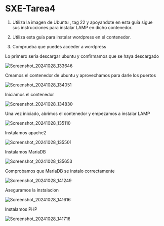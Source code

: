 # SXE-Tarea4

1. Utiliza la imagen de Ubuntu , tag 22 y apoyandote en esta guía sigue sus instrucciones para instalar LAMP en dicho contenedor.

2. Utiliza esta guía para instalar wordpress en el contenedor.

3. Comprueba que puedes acceder a wordpress

Lo primero seria descargar ubuntu y confirmamos que se haya descargado

![Screenshot_20241028_133646](https://github.com/user-attachments/assets/3e6b3985-e9d7-4210-a5f3-4890034a4804)

Creamos el contenedor de ubuntu y aprovechamos para darle los puertos 

![Screenshot_20241028_134051](https://github.com/user-attachments/assets/5beead2b-52af-4638-8cdc-72a1915dacb7)

Iniciamos el contenedor

![Screenshot_20241028_134830](https://github.com/user-attachments/assets/05987f64-01b5-41ec-ac57-a6a4190fd5aa)

Una vez iniciado, abrimos el contenedor y empezamos a instalar LAMP

![Screenshot_20241028_135110](https://github.com/user-attachments/assets/cf5e2ca6-7863-473f-b1e9-5e10377ee415)

Instalamos apache2

![Screenshot_20241028_135501](https://github.com/user-attachments/assets/ca56b6ab-0bf7-4a18-a403-e08ebf1e2bdd)

Instalamos MariaDB

![Screenshot_20241028_135653](https://github.com/user-attachments/assets/840fc265-5a9a-43d7-b1e5-07fc7a3f57dd)

Comprobamos que MariaDB se instalo correctamente

![Screenshot_20241028_141249](https://github.com/user-attachments/assets/463eb791-fdd7-41b6-82ab-cd867556b8f8)

Aseguramos la instalacion

![Screenshot_20241028_141616](https://github.com/user-attachments/assets/557bc750-e0ba-425e-b528-6eada17ce70d)

Instalamos PHP

![Screenshot_20241028_141716](https://github.com/user-attachments/assets/1afc6a9d-1954-4c66-9835-e4f37990700e)




